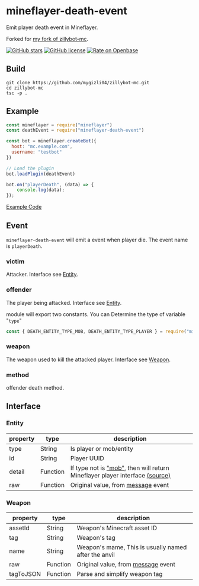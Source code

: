 # mineflayer-death-event

Emit player death event in Mineflayer.

Forked for [my fork of zillybot-mc](https://github.com/mygizli04/zillybot-mc).

[![GitHub stars](https://img.shields.io/github/stars/mygizli04/mineflayer-death-event)](https://github.com/mygizli04/mineflayer-death-event/stargazers)
[![GitHub license](https://img.shields.io/github/license/mygizli04/mineflayer-death-event)](https://github.com/mygizli04/mineflayer-death-event/blob/master/LICENSE)
[![Rate on Openbase](https://badges.openbase.io/js/rating/mineflayer-death-event.svg)](https://openbase.io/js/mineflayer-death-event?utm_source=embedded&utm_medium=badge&utm_campaign=rate-badge)

## Build

```
git clone https://github.com/mygizli04/zillybot-mc.git
cd zillybot-mc
tsc -p .
```

## Example

```javascript
const mineflayer = require("mineflayer")
const deathEvent = require("mineflayer-death-event")

const bot = mineflayer.createBot({
  host: "mc.example.com",
  username: "testbot"
})

// Load the plugin
bot.loadPlugin(deathEvent)

bot.on("playerDeath", (data) => {
    console.log(data);
});

```
[Example Code](./test/index.js)


## Event

`mineflayer-death-event` will emit a event when player die. The event name is `playerDeath`.

### victim

Attacker. Interface see [Entity](#Entity).

### offender

The player being attacked. Interface see [Entity](#Entity).

<a name=module-export-contants></a>
module will export two constants. You can Determine the type of variable "`type`"

```javascript
const { DEATH_ENTITY_TYPE_MOB, DEATH_ENTITY_TYPE_PLAYER } = require("mineflayer-death-event");
```

### weapon

The weapon used to kill the attacked player. Interface see [Weapon](#Weapon).

### method

offender death method.

## Interface

### Entity

| property | type | description |
| ------ | ------ | ------ |
| type | String | Is player or mob/entity |
| id | String | Player UUID |
| detail | Function | If type not is ["mob"](#module-export-contants), then will return Mineflayer player interface [(source)](https://mineflayer.prismarine.js.org/#/api?id=botplayers) |
| raw | Function | Original value, from [message](https://mineflayer.prismarine.js.org/#/api?id=quotmessagequot-jsonmsg-position) event |

### Weapon

| property | type | description |
| ------ | ------ | ------ |
| assetId | String | Weapon's Minecraft asset ID |
| tag | String | Weapon's tag |
| name | String | Weapon's mame, This is usually named after the anvil |
| raw | Function | Original value, from [message](https://mineflayer.prismarine.js.org/#/api?id=quotmessagequot-jsonmsg-position) event |
| tagToJSON | Function | Parse and simplify weapon tag |
